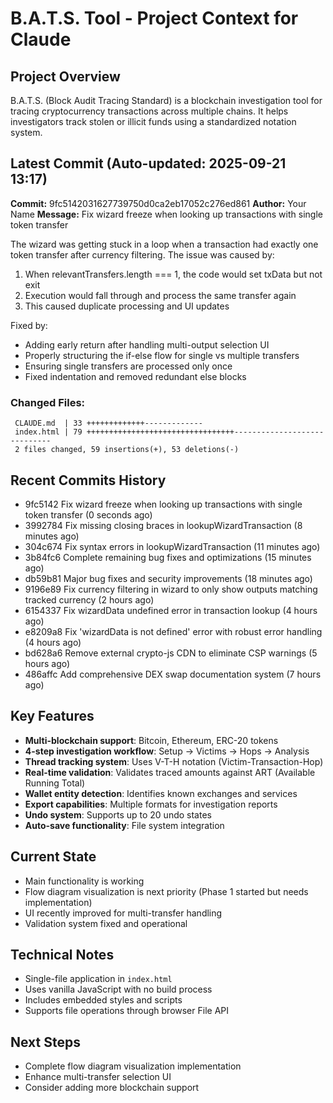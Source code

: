 # B.A.T.S. Tool - Project Context for Claude

## Project Overview
B.A.T.S. (Block Audit Tracing Standard) is a blockchain investigation tool for tracing cryptocurrency transactions across multiple chains. It helps investigators track stolen or illicit funds using a standardized notation system.

## Latest Commit (Auto-updated: 2025-09-21 13:17)

**Commit:** 9fc5142031627739750d0ca2eb17052c276ed861
**Author:** Your Name
**Message:** Fix wizard freeze when looking up transactions with single token transfer

The wizard was getting stuck in a loop when a transaction had exactly one token transfer
after currency filtering. The issue was caused by:

1. When relevantTransfers.length === 1, the code would set txData but not exit
2. Execution would fall through and process the same transfer again
3. This caused duplicate processing and UI updates

Fixed by:
- Adding early return after handling multi-output selection UI
- Properly structuring the if-else flow for single vs multiple transfers
- Ensuring single transfers are processed only once
- Fixed indentation and removed redundant else blocks

### Changed Files:
```
 CLAUDE.md  | 33 +++++++++++++-------------
 index.html | 79 +++++++++++++++++++++++++++++++++-----------------------------
 2 files changed, 59 insertions(+), 53 deletions(-)
```

## Recent Commits History

- 9fc5142 Fix wizard freeze when looking up transactions with single token transfer (0 seconds ago)
- 3992784 Fix missing closing braces in lookupWizardTransaction (8 minutes ago)
- 304c674 Fix syntax errors in lookupWizardTransaction (11 minutes ago)
- 3b84fc6 Complete remaining bug fixes and optimizations (15 minutes ago)
- db59b81 Major bug fixes and security improvements (18 minutes ago)
- 9196e89 Fix currency filtering in wizard to only show outputs matching tracked currency (2 hours ago)
- 6154337 Fix wizardData undefined error in transaction lookup (4 hours ago)
- e8209a8 Fix 'wizardData is not defined' error with robust error handling (4 hours ago)
- bd628a6 Remove external crypto-js CDN to eliminate CSP warnings (5 hours ago)
- 486affc Add comprehensive DEX swap documentation system (7 hours ago)

## Key Features
- **Multi-blockchain support**: Bitcoin, Ethereum, ERC-20 tokens
- **4-step investigation workflow**: Setup → Victims → Hops → Analysis
- **Thread tracking system**: Uses V-T-H notation (Victim-Transaction-Hop)
- **Real-time validation**: Validates traced amounts against ART (Available Running Total)
- **Wallet entity detection**: Identifies known exchanges and services
- **Export capabilities**: Multiple formats for investigation reports
- **Undo system**: Supports up to 20 undo states
- **Auto-save functionality**: File system integration

## Current State
- Main functionality is working
- Flow diagram visualization is next priority (Phase 1 started but needs implementation)
- UI recently improved for multi-transfer handling
- Validation system fixed and operational

## Technical Notes
- Single-file application in `index.html`
- Uses vanilla JavaScript with no build process
- Includes embedded styles and scripts
- Supports file operations through browser File API

## Next Steps
- Complete flow diagram visualization implementation
- Enhance multi-transfer selection UI
- Consider adding more blockchain support
